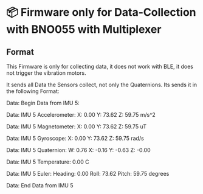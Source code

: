 
# 📦 Firmware only for Data-Collection with BNO055 with Multiplexer

## Format

This Firmware is only for collecting data, it does not work with BLE, it does not trigger the vibration motors.

It sends all Data the Sensors collect, not only the Quaternions. Its sends it in the following Format:

Data: Begin Data from IMU 5:

Data: IMU 5 Accelerometer: X: 0.00 Y: 73.62 Z: 59.75 m/s^2

Data: IMU 5 Magnetometer: X: 0.00 Y: 73.62 Z: 59.75 uT

Data: IMU 5 Gyroscope: X: 0.00 Y: 73.62 Z: 59.75 rad/s

Data: IMU 5 Quaternion: W: 0.76 X: -0.16 Y: -0.63 Z: -0.00

Data: IMU 5 Temperature: 0.00 C

Data: IMU 5 Euler: Heading: 0.00 Roll: 73.62 Pitch: 59.75 degrees

Data: End Data from IMU 5
